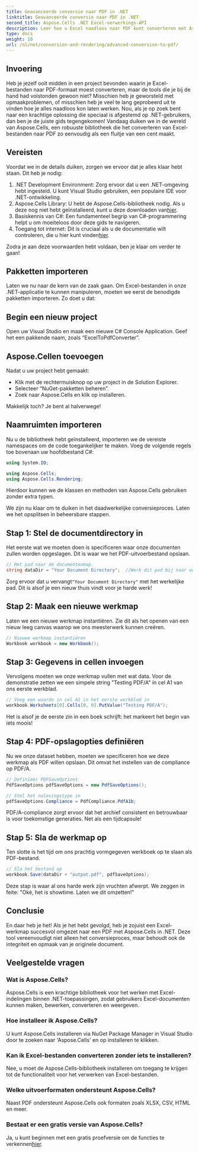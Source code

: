 ```yaml
---
title: Geavanceerde conversie naar PDF in .NET
linktitle: Geavanceerde conversie naar PDF in .NET
second_title: Aspose.Cells .NET Excel-verwerkings-API
description: Leer hoe u Excel naadloos naar PDF kunt converteren met Aspose.Cells in .NET. Volg onze stapsgewijze handleiding.
type: docs
weight: 10
url: /nl/net/conversion-and-rendering/advanced-conversion-to-pdf/
---
```

## Invoering

Heb je jezelf ooit midden in een project bevonden waarin je Excel-bestanden naar PDF-formaat moest converteren, maar de tools die je bij de hand had volstonden gewoon niet? Misschien heb je geworsteld met opmaakproblemen, of misschien heb je veel te lang geprobeerd uit te vinden hoe je alles naadloos kon laten werken. Nou, als je op zoek bent naar een krachtige oplossing die speciaal is afgestemd op .NET-gebruikers, dan ben je de juiste gids tegengekomen! Vandaag duiken we in de wereld van Aspose.Cells, een robuuste bibliotheek die het converteren van Excel-bestanden naar PDF zo eenvoudig als een fluitje van een cent maakt. 

## Vereisten

Voordat we in de details duiken, zorgen we ervoor dat je alles klaar hebt staan. Dit heb je nodig:

1. .NET Development Environment: Zorg ervoor dat u een .NET-omgeving hebt ingesteld. U kunt Visual Studio gebruiken, een populaire IDE voor .NET-ontwikkeling.
2.  Aspose.Cells Library: U hebt de Aspose.Cells-bibliotheek nodig. Als u deze nog niet hebt geïnstalleerd, kunt u deze downloaden van[hier](https://releases.aspose.com/cells/net/).
3. Basiskennis van C#: Een fundamenteel begrip van C#-programmering helpt u om moeiteloos door deze gids te navigeren.
4.  Toegang tot internet: Dit is cruciaal als u de documentatie wilt controleren, die u hier kunt vinden[hier](https://reference.aspose.com/cells/net/). 

Zodra je aan deze voorwaarden hebt voldaan, ben je klaar om verder te gaan!

## Pakketten importeren

Laten we nu naar de kern van de zaak gaan. Om Excel-bestanden in onze .NET-applicatie te kunnen manipuleren, moeten we eerst de benodigde pakketten importeren. Zo doet u dat:

## Begin een nieuw project

Open uw Visual Studio en maak een nieuwe C# Console Application. Geef het een pakkende naam, zoals “ExcelToPdfConverter”.

## Aspose.Cellen toevoegen

Nadat u uw project hebt gemaakt:
- Klik met de rechtermuisknop op uw project in de Solution Explorer.
- Selecteer “NuGet-pakketten beheren”.
- Zoek naar Aspose.Cells en klik op installeren. 

Makkelijk toch? Je bent al halverwege!

## Naamruimten importeren

Nu u de bibliotheek hebt geïnstalleerd, importeren we de vereiste namespaces om de code toegankelijker te maken. Voeg de volgende regels toe bovenaan uw hoofdbestand C#:

```csharp
using System.IO;

using Aspose.Cells;
using Aspose.Cells.Rendering;
```

Hierdoor kunnen we de klassen en methoden van Aspose.Cells gebruiken zonder extra typen.

We zijn nu klaar om te duiken in het daadwerkelijke conversieproces. Laten we het opsplitsen in beheersbare stappen. 

## Stap 1: Stel de documentdirectory in

Het eerste wat we moeten doen is specificeren waar onze documenten zullen worden opgeslagen. Dit is waar we het PDF-uitvoerbestand opslaan. 

```csharp
// Het pad naar de documentenmap.
string dataDir = "Your Document Directory";  //Werk dit pad bij naar uw specifieke directory
```

 Zorg ervoor dat u vervangt`"Your Document Directory"` met het werkelijke pad. Dit is alsof je een nieuw thuis vindt voor je harde werk!

## Stap 2: Maak een nieuwe werkmap

Laten we een nieuwe werkmap instantiëren. Zie dit als het openen van een nieuw leeg canvas waarop we ons meesterwerk kunnen creëren.

```csharp
// Nieuwe werkmap instantiëren
Workbook workbook = new Workbook();
```

## Stap 3: Gegevens in cellen invoegen

Vervolgens moeten we onze werkmap vullen met wat data. Voor de demonstratie zetten we een simpele string "Testing PDF/A" in cel A1 van ons eerste werkblad. 

```csharp
// Voeg een waarde in cel A1 in het eerste werkblad in
workbook.Worksheets[0].Cells[0, 0].PutValue("Testing PDF/A");
```

Het is alsof je de eerste zin in een boek schrijft: het markeert het begin van iets moois!

## Stap 4: PDF-opslagopties definiëren

Nu we onze dataset hebben, moeten we specificeren hoe we deze werkmap als PDF willen opslaan. Dit omvat het instellen van de compliance op PDF/A. 

```csharp
// Definieer PDFSaveOptions
PdfSaveOptions pdfSaveOptions = new PdfSaveOptions();

// Stel het nalevingstype in
pdfSaveOptions.Compliance = PdfCompliance.PdfA1b;
```

PDF/A-compliance zorgt ervoor dat het archief consistent en betrouwbaar is voor toekomstige generaties. Net als een tijdcapsule!

## Stap 5: Sla de werkmap op

Ten slotte is het tijd om ons prachtig vormgegeven werkboek op te slaan als PDF-bestand. 

```csharp
// Sla het bestand op
workbook.Save(dataDir + "output.pdf", pdfSaveOptions);
```

Deze stap is waar al ons harde werk zijn vruchten afwerpt. We zeggen in feite: "Oké, het is showtime. Laten we dit omzetten!"

## Conclusie

En daar heb je het! Als je het hebt gevolgd, heb je zojuist een Excel-werkmap succesvol omgezet naar een PDF met Aspose.Cells in .NET. Deze tool vereenvoudigt niet alleen het conversieproces, maar behoudt ook de integriteit en opmaak van je originele document.

## Veelgestelde vragen

### Wat is Aspose.Cells?
Aspose.Cells is een krachtige bibliotheek voor het werken met Excel-indelingen binnen .NET-toepassingen, zodat gebruikers Excel-documenten kunnen maken, bewerken, converteren en weergeven.

### Hoe installeer ik Aspose.Cells?
U kunt Aspose.Cells installeren via NuGet Package Manager in Visual Studio door te zoeken naar 'Aspose.Cells' en op installeren te klikken.

### Kan ik Excel-bestanden converteren zonder iets te installeren?
Nee, u moet de Aspose.Cells-bibliotheek installeren om toegang te krijgen tot de functionaliteit voor het verwerken van Excel-bestanden.

### Welke uitvoerformaten ondersteunt Aspose.Cells?
Naast PDF ondersteunt Aspose.Cells ook formaten zoals XLSX, CSV, HTML en meer.

### Bestaat er een gratis versie van Aspose.Cells?
 Ja, u kunt beginnen met een gratis proefversie om de functies te verkennen[hier](https://releases.aspose.com/).